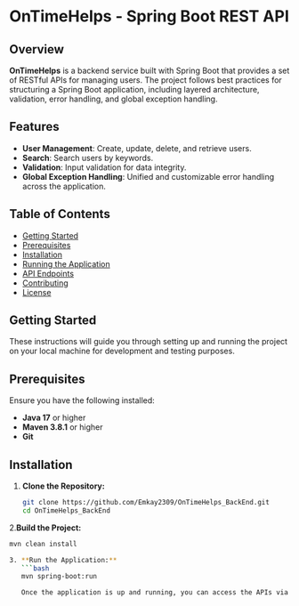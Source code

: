 # **OnTimeHelps - Spring Boot REST API**

## **Overview**

**OnTimeHelps** is a backend service built with Spring Boot that provides a set of RESTful APIs for managing users. The project follows best practices for structuring a Spring Boot application, including layered architecture, validation, error handling, and global exception handling.

## **Features**

- **User Management**: Create, update, delete, and retrieve users.
- **Search**: Search users by keywords.
- **Validation**: Input validation for data integrity.
- **Global Exception Handling**: Unified and customizable error handling across the application.

## **Table of Contents**

- [Getting Started](#getting-started)
- [Prerequisites](#prerequisites)
- [Installation](#installation)
- [Running the Application](#running-the-application)
- [API Endpoints](#api-endpoints)
- [Contributing](#contributing)
- [License](#license)

## **Getting Started**

These instructions will guide you through setting up and running the project on your local machine for development and testing purposes.

## **Prerequisites**

Ensure you have the following installed:

- **Java 17** or higher
- **Maven 3.8.1** or higher
- **Git**

## **Installation**

1. **Clone the Repository:**

   ```bash
   git clone https://github.com/Emkay2309/OnTimeHelps_BackEnd.git
   cd OnTimeHelps_BackEnd
   
2.**Build the Project:**
   ```bash
   mvn clean install

3. **Run the Application:**
      ```bash
      mvn spring-boot:run

      Once the application is up and running, you can access the APIs via the default port 8080. The base URL will be:

